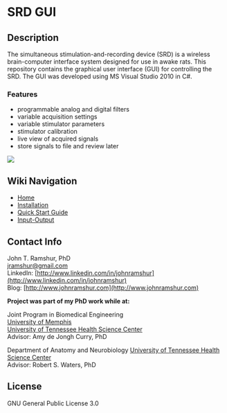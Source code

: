# SRD GUI

## Description

The simultaneous stimulation-and-recording device (SRD) is a wireless brain-computer interface system designed for use in awake rats. This repository contains the graphical user interface (GUI) for controlling the SRD. The GUI was developed using MS Visual Studio 2010 in C#.

### Features
- programmable analog and digital filters
- variable acquisition settings
- variable stimulator parameters
- stimulator calibration
- live view of acquired signals
- store signals to file and review later


![](https://raw.githubusercontent.com/wiki/jramshur/SRD_GUI/images/GUI_Stim_Tab.png)

## Wiki Navigation

* [Home][home]
* [Installation][install]
* [Quick Start Guide][quickstart]
* [Input-Output][io]

[home]: https://github.com/jramshur/SRD_GUI/wiki/Home
[install]: https://github.com/jramshur/SRD_GUI/wiki/Install
[quickstart]: https://github.com/jramshur/SRD_GUI/wiki/Quick-Start
[io]: https://github.com/jramshur/SRD_GUI/wiki/Input-Output

## Contact Info

John T. Ramshur, PhD  
jramshur@gmail.com  
LinkedIn: [http://www.linkedin.com/in/johnramshur](http://www.linkedin.com/in/johnramshur)  
Blog: [http://www.johnramshur.com](http://www.johnramshur.com)

**Project was part of my PhD work while at:**

Joint Program in Biomedical Engineering  
[University of Memphis](http://www.memphis.edu/bme/)  
[University of Tennessee Health Science Center](http://www.uthsc.edu/bme/)  
Advisor: Amy de Jongh Curry, PhD

Department of Anatomy and Neurobiology
[University of Tennessee Health Science Center](https://www.uthsc.edu/anatomy-neurobiology/)  
Advisor: Robert S. Waters, PhD

## License

GNU General Public License 3.0